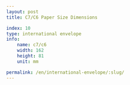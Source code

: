 ```yaml
---
layout: post
title: C7/C6 Paper Size Dimensions

index: 10
type: international envelope
info:
    name: c7/c6
    width: 162
    height: 81
    unit: mm

permalink: /en/international-envelope/:slug/
---
```



